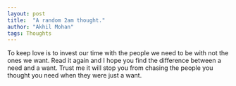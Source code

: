 ```yaml
---
layout: post
title:  "A random 2am thought."
author: "Akhil Mohan"
tags: Thoughts
---
```

To keep love is to invest our time with the people we need to be with not the ones we want. Read it again and I hope you find the difference between a need and a want. Trust me it will stop you from chasing the people you thought you need when they were just a want.
